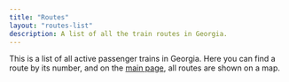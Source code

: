 ```yaml
---
title: "Routes"
layout: "routes-list"
description: A list of all the train routes in Georgia.
---
```

This is a list of all active passenger trains in Georgia. Here you can find a route by its number, and on the [main page](/), all routes are shown on a map.
